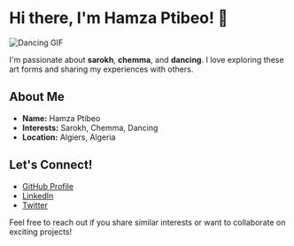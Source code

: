 
# Hi there, I'm Hamza Ptibeo! 👋

![Dancing GIF](https://media.giphy.com/media/60qaOdjck24JIo5pLc/giphy.gif)

I'm passionate about **sarokh**, **chemma**, and **dancing**. I love exploring these art forms and sharing my experiences with others.

## About Me

- **Name:** Hamza Ptibeo
- **Interests:** Sarokh, Chemma, Dancing
- **Location:** Algiers, Algeria

## Let's Connect!

- [GitHub Profile](https://github.com/hamzaptibeo)
- [LinkedIn](https://www.linkedin.com/in/hamzaptibeo)
- [Twitter](https://twitter.com/hamzaptibeo)

Feel free to reach out if you share similar interests or want to collaborate on exciting projects!
<!---
zackloup-99/zackloup-99 is a ✨ special ✨ repository because its `README.md` (this file) appears on your GitHub profile.
You can click the Preview link to take a look a
